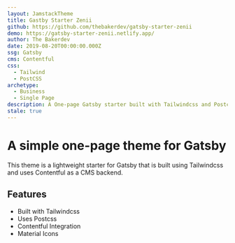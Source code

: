 ```yaml
---
layout: JamstackTheme
title: Gastby Starter Zenii
github: https://github.com/thebakerdev/gatsby-starter-zenii
demo: https://gatsby-starter-zenii.netlify.app/
author: The Bakerdev
date: 2019-08-20T00:00:00.000Z
ssg: Gatsby
cms: Contentful
css:
  - Tailwind
  - PostCSS
archetype:
  - Business
  - Single Page
description: A One-page Gatsby starter built with Tailwindcss and Postcss.
stale: true
---
```


# A simple one-page theme for Gatsby

This theme is a lightweight starter for Gatsby that is built using Tailwindcss and uses Contentful as a CMS backend.

## Features

- Built with Tailwindcss
- Uses Postcss
- Contentful Integration
- Material Icons
